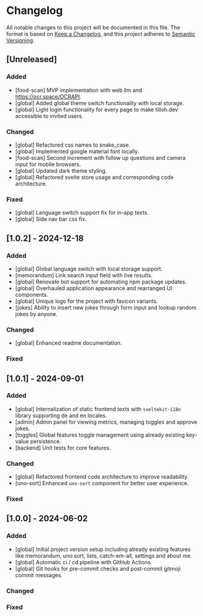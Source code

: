 # Changelog

All notable changes to this project will be documented in this file.
The format is based on [Keep a Changelog](https://keepachangelog.com/en/1.0.0/),
and this project adheres to [Semantic Versioning](https://semver.org/spec/v2.0.0.html).

## [Unreleased]

### Added
- [food-scan] MVP implementation with web llm and https://ocr.space/OCRAPI.
- [global] Added global theme switch functionality with local storage.
- [global] Light login functionality for every page to make tilloh.dev accessible to invited users.

### Changed
- [global] Refactored css names to snake_case.
- [global] Implemented google material font locally.
- [food-scan] Second increment with follow up questions and camera input for mobile browsers.
- [global] Updated dark theme styling.
- [global] Refactored svelte store usage and corresponding code architecture.

### Fixed
- [global] Language switch support fix for in-app texts.
- [global] Side nav bar css fix.

## [1.0.2] - 2024-12-18

### Added
- [global] Global language switch with local storage support.
- [memorandum] Link search input field with live results.
- [global] Renovate bot support for automating npm package updates.
- [global] Overhauled application appearance and rearranged UI components.
- [global] Unique logo for the project with favicon variants.
- [jokes] Ability to insert new jokes through form input and lookup random jokes by anyone.

### Changed
- [global] Enhanced readme documentation.

### Fixed

## [1.0.1] - 2024-09-01

### Added
- [global] Internalization of static frontend texts with `sveltekit-i18n` library supporting de and en locales.
- [admin] Admin panel for viewing metrics, managing toggles and approve jokes.
- [toggles] Global features toggle management using already existing key-value persistence.
- [backend] Unit tests for core features.

### Changed
- [global] Refactored frontend code architecture to improve readability.
- [uno-sort] Enhanced `uno-sort` component for better user experience.

### Fixed

## [1.0.0] - 2024-06-02

### Added
- [global] Initial project version setup including already existing features like memorandum, uno sort, lists, catch-em-all, settings and about me.
- [global] Automatic ci / cd pipeline with GitHub Actions.
- [global] Git hooks for pre-commit checks and post-commit gitmoji commit messages.

### Changed

### Fixed
